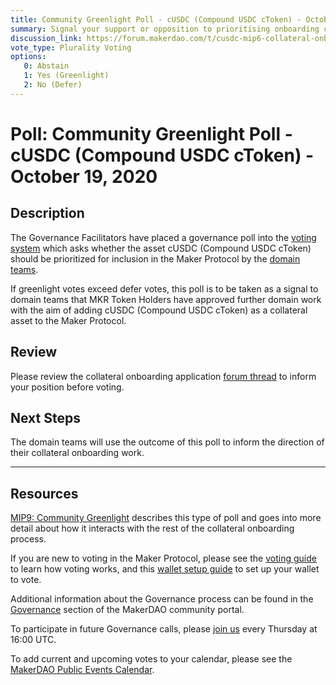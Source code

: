 ```yaml
---
title: Community Greenlight Poll - cUSDC (Compound USDC cToken) - October 19, 2020
summary: Signal your support or opposition to prioritising onboarding cUSDC (Compound USDC cToken). 
discussion_link: https://forum.makerdao.com/t/cusdc-mip6-collateral-onboarding-application/4135
vote_type: Plurality Voting
options:
   0: Abstain
   1: Yes (Greenlight)
   2: No (Defer)
---
```

# Poll: Community Greenlight Poll - cUSDC (Compound USDC cToken) - October 19, 2020

## Description

The Governance Facilitators have placed a governance poll into the [voting system](https://vote.makerdao.com/polling) which asks whether the asset cUSDC (Compound USDC cToken) should be prioritized for inclusion in the Maker Protocol by the [domain teams](https://github.com/makerdao/mips/blob/Accepted/MIP7/mip7.md#mip7c2-the-current-domain-roles-list). 

If greenlight votes exceed defer votes, this poll is to be taken as a signal to domain teams that MKR Token Holders have approved further domain work with the aim of adding cUSDC (Compound USDC cToken) as a collateral asset to the Maker Protocol.

## Review

Please review the collateral onboarding application [forum thread](https://forum.makerdao.com/t/cusdc-mip6-collateral-onboarding-application/4135) to inform your position before voting.

## Next Steps

The domain teams will use the outcome of this poll to inform the direction of their collateral onboarding work.

---

## Resources

[MIP9: Community Greenlight](https://github.com/makerdao/mips/blob/Accepted/MIP9/mip9.md) describes this type of poll and goes into more detail about how it interacts with the rest of the collateral onboarding process.

If you are new to voting in the Maker Protocol, please see the [voting guide](https://community-development.makerdao.com/en/learn/governance/how-voting-works/) to learn how voting works, and this [wallet setup guide](https://community-development.makerdao.com/en/learn/governance/voting-setup/) to set up your wallet to vote.

Additional information about the Governance process can be found in the [Governance](https://community-development.makerdao.com/en/learn/governance) section of the MakerDAO community portal.

To participate in future Governance calls, please [join us](https://github.com/makerdao/community/tree/master/governance/governance-and-risk-meetings) every Thursday at 16:00 UTC.

To add current and upcoming votes to your calendar, please see the [MakerDAO Public Events Calendar](https://calendar.google.com/calendar/embed?src=makerdao.com_3efhm2ghipksegl009ktniomdk%40group.calendar.google.com&ctz=America%2FLos_Angeles).